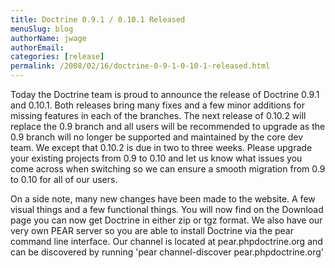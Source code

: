 ```yaml
---
title: Doctrine 0.9.1 / 0.10.1 Released
menuSlug: blog
authorName: jwage 
authorEmail: 
categories: [release]
permalink: /2008/02/16/doctrine-0-9-1-0-10-1-released.html
---
```

Today the Doctrine team is proud to announce the release of Doctrine
0.9.1 and 0.10.1. Both releases bring many fixes and a few minor
additions for missing features in each of the branches. The next release
of 0.10.2 will replace the 0.9 branch and all users will be recommended
to upgrade as the 0.9 branch will no longer be supported and maintained
by the core dev team. We except that 0.10.2 is due in two to three
weeks. Please upgrade your existing projects from 0.9 to 0.10 and let us
know what issues you come across when switching so we can ensure a
smooth migration from 0.9 to 0.10 for all of our users.

On a side note, many new changes have been made to the website. A few
visual things and a few functional things. You will now find on the
Download page you can now get Doctrine in either zip or tgz format. We
also have our very own PEAR server so you are able to install Doctrine
via the pear command line interface. Our channel is located at
pear.phpdoctrine.org and can be discovered by running 'pear
channel-discover pear.phpdoctrine.org'
